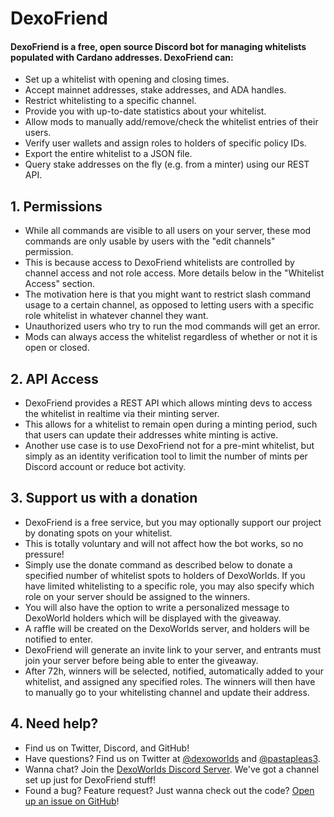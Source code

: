 # DexoFriend

#### DexoFriend is a free, open source Discord bot for managing whitelists populated with Cardano addresses. DexoFriend can:
- Set up a whitelist with opening and closing times.
- Accept mainnet addresses, stake addresses, and ADA handles.
- Restrict whitelisting to a specific channel.
- Provide you with up-to-date statistics about your whitelist.
- Allow mods to manually add/remove/check the whitelist entries of their users.
- Verify user wallets and assign roles to holders of specific policy IDs.
- Export the entire whitelist to a JSON file.
- Query stake addresses on the fly (e.g. from a minter) using our REST API.
## 1. Permissions
- While all commands are visible to all users on your server, these mod commands are only usable by users with the "edit channels" permission.
- This is because access to DexoFriend whitelists are controlled by channel access and not role access. More details below in the "Whitelist Access" section.
- The motivation here is that you might want to restrict slash command usage to a certain channel, as opposed to letting users with a specific role whitelist in whatever channel they want.
- Unauthorized users who try to run the mod commands will get an error.
- Mods can always access the whitelist regardless of whether or not it is open or closed.
## 2. API Access
- DexoFriend provides a REST API which allows minting devs to access the whitelist in realtime via their minting server.
- This allows for a whitelist to remain open during a minting period, such that users can update their addresses white minting is active.
- Another use case is to use DexoFriend not for a pre-mint whitelist, but simply as an identity verification tool to limit the number of mints per Discord account or reduce bot activity.
## 3. Support us with a donation
- DexoFriend is a free service, but you may optionally support our project by donating spots on your whitelist.
- This is totally voluntary and will not affect how the bot works, so no pressure!
- Simply use the donate command as described below to donate a specified number of whitelist spots to holders of DexoWorlds. If you have limited whitelisting to a specific role, you may also specify which role on your server should be assigned to the winners.
- You will also have the option to write a personalized message to DexoWorld holders which will be displayed with the giveaway.
- A raffle will be created on the DexoWorlds server, and holders will be notified to enter.
- DexoFriend will generate an invite link to your server, and entrants must join your server before being able to enter the giveaway.
- After 72h, winners will be selected, notified, automatically added to your whitelist, and assigned any specified roles. The winners will then have to manually go to your whitelisting channel and update their address.
## 4. Need help?
- Find us on Twitter, Discord, and GitHub!
- Have questions? Find us on Twitter at [@dexoworlds](https://www.twitter.com/dexoworlds) and [@pastapleas3](https://www.twitter.com/pastapleas3).
- Wanna chat? Join the [DexoWorlds Discord Server](https://discord.gg/beaUBWhXaq). We've got a channel set up just for DexoFriend stuff!
- Found a bug? Feature request? Just wanna check out the code? [Open up an issue on GitHub](https://github.com/astrojarred/dexofriend)!